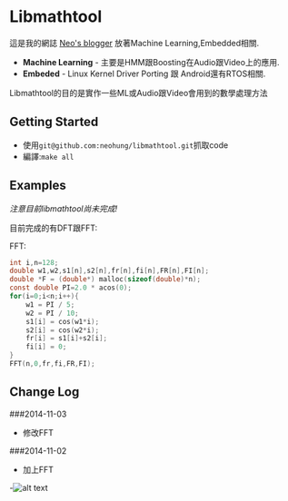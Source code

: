 # Libmathtool
這是我的網誌 [Neo's blogger](http://iamhahar.blogspot.tw/) 放著Machine Learning,Embedded相關.

* **Machine Learning** - 主要是HMM跟Boosting在Audio跟Video上的應用.
* **Embeded** - Linux Kernel Driver Porting 跟 Android還有RTOS相關.

Libmathtool的目的是實作一些ML或Audio跟Video會用到的數學處理方法

## Getting Started
* 使用`git@github.com:neohung/libmathtool.git`抓取code
* 編譯:`make all`

## Examples
*注意目前libmathtool尚未完成!*

目前完成的有DFT跟FFT:

FFT:
```c
int i,n=128;
double w1,w2,s1[n],s2[n],fr[n],fi[n],FR[n],FI[n];
double *F = (double*) malloc(sizeof(double)*n);
const double PI=2.0 * acos(0);
for(i=0;i<n;i++){
	w1 = PI / 5;
	w2 = PI / 10;
	s1[i] = cos(w1*i);
	s2[i] = cos(w2*i);
	fr[i] = s1[i]+s2[i];
	fi[i] = 0;
}
FFT(n,0,fr,fi,FR,FI);
```
## Change Log
###2014-11-03
* 修改FFT

###2014-11-02
* 加上FFT

-![alt text](http://3.bp.blogspot.com/-kLd0VbVOFOk/T5R6jREfDFI/AAAAAAAAANA/YK7spn6JwJQ/s1600/1.JPG "Lucas-Kanade Optical Flow的圖")